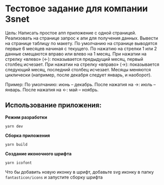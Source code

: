 # Тестовое задание для компании 3snet

Цель: Написать простое апп приложение с одной страницей. Реализовать на странице запрос к апи для получения данных. Вывести на странице таблицу по макету. По умолчанию на странице выводятся первые 6 месяцев начиная с текущего. По нажатию на стрелки 1 или 2 данные смещаются вправо или влево на 1 месяц.
При нажатии на стрелку «влево» (←): показывается предыдущий месяц, первый столбец исчезает.
При нажатии на стрелку «вправо» (→): показывается следующий месяц, последний столбец исчезает.
Месяцы меняются циклически (например, после декабря следует январь, и наоборот).

Пример:
По умолчанию: июнь – декабрь.
После нажатия на →: июль – январь.
После нажатия на ←: май – ноябрь.

## Использование приложения:

**Режим разработки**

```
yarn dev
```

**Сборка приложения**

```
yarn build
```

**Создание иконочного шрифта**

```
yarn icofont
```

Что бы добавить новую иконку в шрифт, добавьте svg иконку в папку `fantasticon/icons` и запустите сборку шрифта
